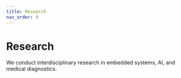 ```yaml
---
title: Research
nav_order: 9
---
```


# Research
We conduct interdisciplinary research in embedded systems, AI, and medical diagnostics.
